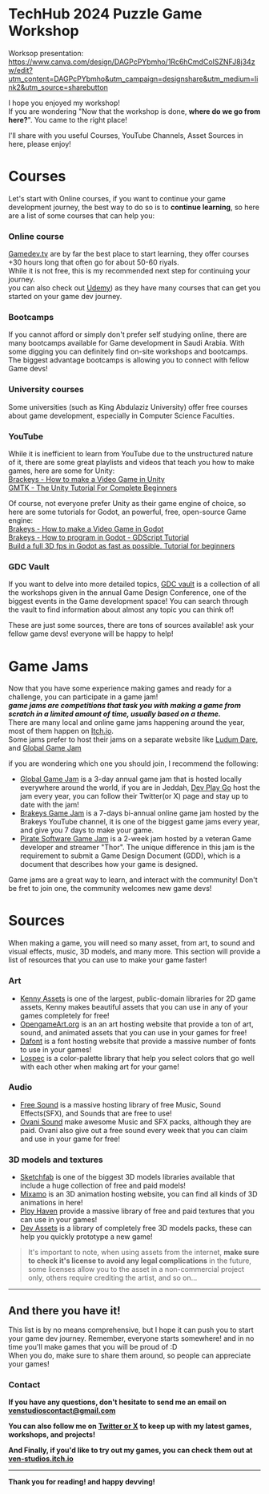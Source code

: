 # TechHub 2024 Puzzle Game Workshop

Worksop presentation:
https://www.canva.com/design/DAGPcPYbmho/1Rc6hCmdCoISZNFJ8j34zw/edit?utm_content=DAGPcPYbmho&utm_campaign=designshare&utm_medium=link2&utm_source=sharebutton

I hope you enjoyed my workshop!  
If you are wondering "Now that the workshop is done, **where do we go from here?**". You came to the right place!

I'll share with you useful Courses, YouTube Channels, Asset Sources in here, please enjoy!

# Courses

Let's start with Online courses, if you want to continue your game development journey, the best way to do so is to **continue learning**, so here are a list of some courses that can help you:

### Online course

[Gamedev.tv](https://www.gamedev.tv/) are by far the best place to start learning, they offer courses +30 hours long that often go for about 50-60 riyals.  
While it is not free, this is my recommended next step for continuing your journey.  
you can also check out [Udemy](https://www.udemy.com/courses/search/?src=ukw&q=Game+Development)) as they have many courses that can get you started on your game dev journey.

### Bootcamps

If you cannot afford or simply don't prefer self studying online, there are many bootcamps available for Game development in Saudi Arabia. With some digging you can definitely find on-site workshops and bootcamps.  
The biggest advantage bootcamps is allowing you to connect with fellow Game devs!

### University courses

Some universities (such as King Abdulaziz University) offer free courses about game development, especially in Computer Science Faculties.

### YouTube

While it is inefficient to learn from YouTube due to the unstructured nature of it, there are some great playlists and videos that teach you how to make games, here are some for Unity:  
[Brackeys - How to make a Video Game in Unity](https://www.youtube.com/playlist?list=PLPV2KyIb3jR53Jce9hP7G5xC4O9AgnOuL)  
[GMTK - The Unity Tutorial For Complete Beginners](https://youtu.be/XtQMytORBmM?si=Zk-EpHk7opqCZKii)

Of course, not everyone prefer Unity as their game engine of choice, so here are some tutorials for Godot, an powerful, free, open-source Game engine:  
[Brakeys - How to make a Video Game in Godot](https://www.youtube.com/watch?v=LOhfqjmasi0)  
[Brakeys - How to program in Godot - GDScript Tutorial](https://www.youtube.com/watch?v=e1zJS31tr88&t=131s)  
[Build a full 3D fps in Godot as fast as possible. Tutorial for beginners](https://www.youtube.com/watch?v=fqvNNQQPPS8&t=812s)

### GDC Vault

If you want to delve into more detailed topics, [GDC vault](https://gdcvault.com) is a collection of all the workshops given in the annual Game Design Conference, one of the biggest events in the Game development space! You can search through the vault to find information about almost any topic you can think of!

These are just some sources, there are tons of sources available! ask your fellow game devs! everyone will be happy to help!

# Game Jams

Now that you have some experience making games and ready for a challenge, you can participate in a game jam!  
***game jams are competitions that task you with making a game from scratch in a limited amount of time, usually based on a theme.***  
There are many local and online game jams happening around the year, most of them happen on [Itch.io](https://itch.io/jams).  
Some jams prefer to host their jams on a separate website like [Ludum Dare](https://ldjam.com/), and [Global Game Jam](https://globalgamejam.org/)

if you are wondering which one you should join, I recommend the following:

- [Global Game Jam](https://globalgamejam.org/) is a 3-day annual game jam that is hosted locally everywhere around the world, if you are in Jeddah, [Dev Play Go](https://x.com/DevPlayGo) host the jam every year, you can follow their Twitter(or X) page and stay up to date with the jam!
- [Brakeys Game Jam](https://itch.io/jam/brackeys-12) is a 7-days bi-annual online game jam hosted by the Brakeys YouTube channel, it is one of the biggest game jams every year, and give you 7 days to make your game.
- [Pirate Software Game Jam](https://itch.io/jam/pirate) is a 2-week jam hosted by a veteran Game developer and streamer "Thor". The unique difference in this jam is the requirement to submit a Game Design Document (GDD), which is a document that describes how your game is designed.

Game jams are a great way to learn, and interact with the community! Don't be fret to join one, the community welcomes new game devs!

# Sources

When making a game, you will need so many asset, from art, to sound and visual effects, music, 3D models, and many more. This section will provide a list of resources that you can use to make your game faster!

### Art

- [Kenny Assets](https://kenney.nl) is one of the largest, public-domain libraries for 2D game assets, Kenny makes beautiful assets that you can use in any of your games completely for free!
- [OpengameArt.org](https://opengameart.org) is an an art hosting website that provide a ton of art, sound, and animated assets that you can use in your games for free!
- [Dafont](https://dafont.com) is a font hosting website that provide a massive number of fonts to use in your games!
- [Lospec](https://lospec.com) is a color-palette library that help you select colors that go well with each other when making art for your game!

### Audio

- [Free Sound](https://freesound.org) is a massive hosting library of free Music, Sound Effects(SFX), and Sounds that are free to use!
- [Ovani Sound](https://ovanisound.com) make awesome Music and SFX packs, although they are paid. Ovani also give out a free sound every week that you can claim and use in your game for free!

### 3D models and textures

- [Sketchfab](https://sketchfab.com) is one of the biggest 3D models libraries available that include a huge collection of free and paid models!
- [Mixamo](https://mixamo.com) is an 3D animation hosting website, you can find all kinds of 3D animations in here!
- [Ploy Haven](https://polyhaven.com) provide a massive library of free and paid textures that you can use in your games!
- [Dev Assets](https://devassets.com) is a library of completely free 3D models packs, these can help you quickly prototype a new game!

> It's important to note, when using assets from the internet, **make sure to check it's license to avoid any legal complications** in the future, some licenses allow you to the asset in a non-commercial project only, others require crediting the artist, and so on...

---
## And there you have it!

This list is by no means comprehensive, but I hope it can push you to start your game dev journey. Remember, everyone starts somewhere! and in no time you'll make games that you will be proud of :D  
When you do, make sure to share them around, so people can appreciate your games!

### Contact

**If you have any questions, don't hesitate to send me an email on venstudioscontact@gmail.com**

**You can also follow me on [Twitter or X](https://x.com/ven_omar_) to keep up with my latest games, workshops, and projects!**

**And Finally, if you'd like to try out my games, you can check them out at [ven-studios.itch.io](https://ven-studios.itch.io)**

---

**Thank you for reading! and happy devving!**
